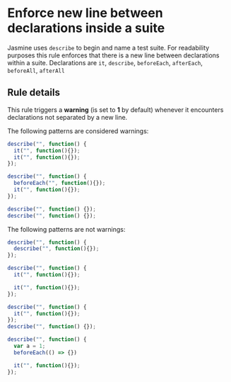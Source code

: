 # Enforce new line between declarations inside a suite

Jasmine uses `describe` to begin and name a test suite.
For readability purposes this rule enforces that there is a new line between declarations within a suite.
Declarations are `it`, `describe`, `beforeEach`, `afterEach`, `beforeAll`, `afterAll`

## Rule details

This rule triggers a **warning** (is set to **1** by default) whenever it
encounters declarations not separated by a new line.


The following patterns are considered warnings:

```js
describe("", function() {
  it("", function(){});
  it("", function(){});
});
```

```js
describe("", function() {
  beforeEach("", function(){});
  it("", function(){});
});
```
```js
describe("", function() {});
describe("", function() {});
```

The following patterns are not warnings:

```js
describe("", function() {
  describe("", function(){});
});
```

```js
describe("", function() {
  it("", function(){});

  it("", function(){});
});
```

```js
describe("", function() {
  it("", function(){});
});
describe("", function() {});
```

```js
describe("", function() {
  var a = 1;
  beforeEach(() => {})

  it("", function(){});
});
```
